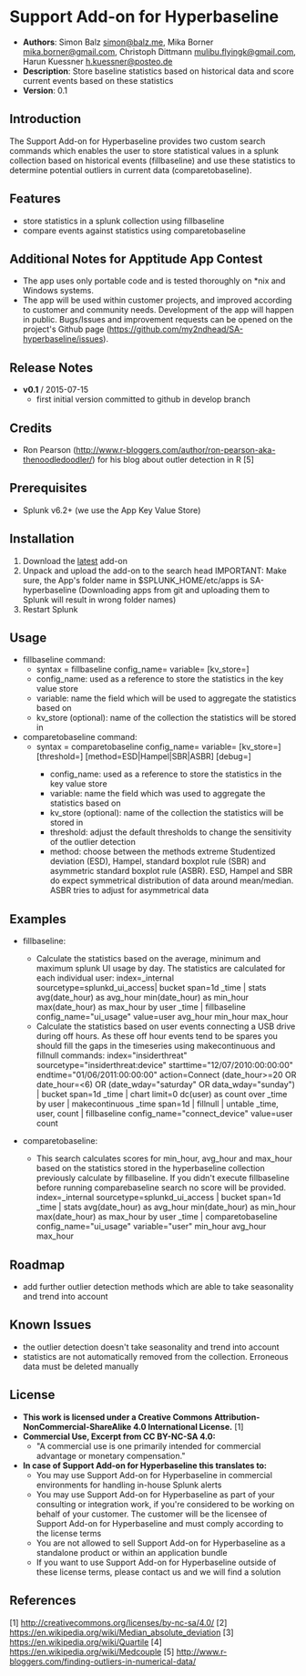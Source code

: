 # Support Add-on for Hyperbaseline
- **Authors**:		Simon Balz <simon@balz.me>, Mika Borner <mika.borner@gmail.com>, Christoph Dittmann <mulibu.flyingk@gmail.com>, Harun Kuessner <h.kuessner@posteo.de>
- **Description**:	Store baseline statistics based on historical data and score current events based on these statistics
- **Version**: 		0.1

## Introduction
The Support Add-on for Hyperbaseline provides two custom search commands which enables the user to store statistical values in a splunk collection based on historical events (fillbaseline) and use these statistics to determine potential outliers in current data (comparetobaseline).

## Features
- store statistics in a splunk collection using fillbaseline
- compare events against statistics using comparetobaseline

## Additional Notes for Apptitude App Contest
- The app uses only portable code and is tested thoroughly on *nix and Windows systems.
- The app will be used within customer projects, and improved according to customer and community needs. Development of the app will happen in public. Bugs/Issues and improvement requests can be opened on the project's Github page (<https://github.com/my2ndhead/SA-hyperbaseline/issues>).

## Release Notes
- **v0.1**	/ 	2015-07-15
	- first initial version committed to github in develop branch

## Credits
- Ron Pearson (http://www.r-bloggers.com/author/ron-pearson-aka-thenoodledoodler/) for his blog about outler detection in R [5]

## Prerequisites
- Splunk v6.2+ (we use the App Key Value Store)

## Installation
1. Download the [latest](https://github.com/my2ndhead/SA-hyperbaseline/archive/master.zip) add-on
2. Unpack and upload the add-on to the search head
   IMPORTANT: Make sure, the App's folder name in $SPLUNK_HOME/etc/apps is SA-hyperbaseline (Downloading apps from git and uploading them to Splunk will result in wrong folder names)
3. Restart Splunk

## Usage
- fillbaseline command:
	- syntax = fillbaseline config_name=<string> variable=<fieldname> [kv_store=<string>] <field-list>
	- config_name: used as a reference to store the statistics in the key value store
	- variable: name the field which will be used to aggregate the statistics based on
	- kv_store (optional): name of the collection the statistics will be stored in
- comparetobaseline command:
	- syntax = comparetobaseline config_name=<string> variable=<fieldname> [kv_store=<string>] [threshold=<float>] [method=ESD|Hampel|SBR|ASBR] [debug=<boolean>] <field-list>
		- config_name: used as a reference to store the statistics in the key value store
		- variable: name the field which was used to aggregate the statistics based on
		- kv_store (optional): name of the collection the statistics will be stored in
		- threshold: adjust the default thresholds to change the sensitivity of the outlier detection
		- method: choose between the methods extreme Studentized deviation (ESD), Hampel, standard boxplot rule (SBR) and asymmetric standard boxplot rule (ASBR). ESD, Hampel and SBR do expect symmetrical distribution of data around mean/median. ASBR tries to adjust for asymmetrical data

## Examples
- fillbaseline:
	- Calculate the statistics based on the average, minimum and maximum splunk UI usage by day. The statistics are calculated for each individual user:
		    index=_internal sourcetype=splunkd_ui_access| bucket span=1d _time
		        | stats avg(date_hour) as avg_hour min(date_hour) as min_hour max(date_hour) as max_hour by user _time
			    | fillbaseline config_name="ui_usage" value=user avg_hour min_hour max_hour
	- Calculate the statistics based on user events connecting a USB drive during off hours. As these off hour events tend to be spares you should fill the gaps in the timeseries using makecontinuous and fillnull commands:
		    index="insiderthreat" sourcetype="insiderthreat:device"  starttime="12/07/2010:00:00:00" endtime="01/06/2011:00:00:00" action=Connect (date_hour>=20 OR date_hour=<6) OR (date_wday="saturday" OR data_wday="sunday")
			    | bucket span=1d _time | chart limit=0 dc(user) as count over _time by user
                | makecontinuous _time span=1d | fillnull | untable _time, user, count
                | fillbaseline config_name="connect_device" value=user count

- comparetobaseline:
	- This search calculates scores for min_hour, avg_hour and max_hour based on the statistics stored in the hyperbaseline collection previously calculate by fillbaseline. If you didn't execute fillbaseline before running comparebaseline search no score will be provided.
		    index=_internal sourcetype=splunkd_ui_access | bucket span=1d _time
			| stats avg(date_hour) as avg_hour min(date_hour) as min_hour max(date_hour) as max_hour by user _time
			| comparetobaseline config_name="ui_usage" variable="user" min_hour avg_hour max_hour

## Roadmap
- add further outlier detection methods which are able to take seasonality and trend into account

## Known Issues
- the outlier detection doesn't take seasonality and trend into account
- statistics are not automatically removed from the collection. Erroneous data must be deleted manually

## License
- **This work is licensed under a Creative Commons Attribution-NonCommercial-ShareAlike 4.0 International License.** [1]
- **Commercial Use, Excerpt from CC BY-NC-SA 4.0:**
  - "A commercial use is one primarily intended for commercial advantage or monetary compensation."
- **In case of Support Add-on for Hyperbaseline this translates to:**
  - You may use Support Add-on for Hyperbaseline in commercial environments for handling in-house Splunk alerts
  - You may use Support Add-on for Hyperbaseline as part of your consulting or integration work, if you're considered to be working on behalf of your customer. The customer will be the licensee of Support Add-on for Hyperbaseline and must comply according to the license terms
  - You are not allowed to sell Support Add-on for Hyperbaseline as a standalone product or within an application bundle
  - If you want to use Support Add-on for Hyperbaseline outside of these license terms, please contact us and we will find a solution

## References
[1] http://creativecommons.org/licenses/by-nc-sa/4.0/
[2] https://en.wikipedia.org/wiki/Median_absolute_deviation
[3] https://en.wikipedia.org/wiki/Quartile
[4] https://en.wikipedia.org/wiki/Medcouple
[5] http://www.r-bloggers.com/finding-outliers-in-numerical-data/
